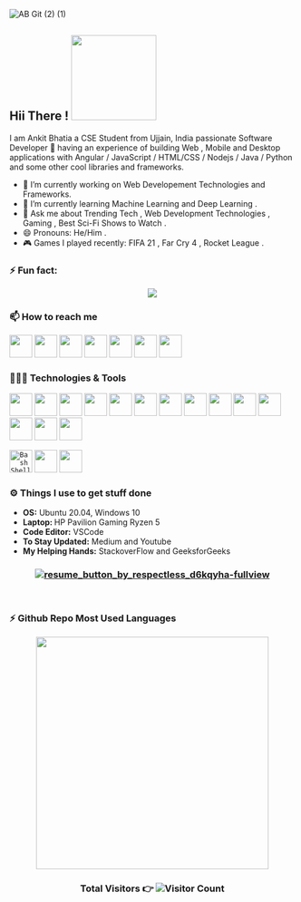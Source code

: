 ![AB Git (2) (1)](https://user-images.githubusercontent.com/60085587/106122868-37cf3780-617f-11eb-943c-5acf9cc769da.png)

## Hii There !  <img src="https://user-images.githubusercontent.com/60085587/106126179-11ab9680-6183-11eb-9059-8077bb11f3a9.gif" width="150"> 


I am Ankit Bhatia a CSE Student from Ujjain, India passionate Software Developer 🚀 having an experience of building Web , Mobile and Desktop applications with Angular / JavaScript / HTML/CSS / Nodejs / Java / Python and some other cool libraries and frameworks.

- 🔭 I’m currently working on Web Developement Technologies and Frameworks.
- 🌱 I’m currently learning Machine Learning and Deep Learning .
- 💬 Ask me about Trending Tech , Web Development Technologies , Gaming , Best Sci-Fi Shows to Watch .
- 😄 Pronouns: He/Him .
- 🎮 Games I played recently: FIFA 21 , Far Cry 4 , Rocket League . 

### ⚡ Fun fact: <br/> 
<p align="center"><img src="https://readme-jokes.vercel.app/api?bgColor=%23212529&textColor=%23ffddd2&qColor=%23f94144&aColor=%2390be6d&borderColor=%23f9c74f&codeColor=%23f9c74f"></p>

### 📫 How to reach me
<code><a href="https://www.linkedin.com/in/ankit-bhatia12/"><img src="https://user-images.githubusercontent.com/60085587/106135088-766bee80-618d-11eb-9a86-cf9ca3ba565b.png" width="40"></a></code>
<code><a href="ankit.bhatia1220@gmail.com"><img src="https://user-images.githubusercontent.com/60085587/106135086-753ac180-618d-11eb-800b-25533f481237.png" width="40"></a></code>
<code><a href="https://bhatiaankit.in"><img src="https://user-images.githubusercontent.com/60085587/106135083-7370fe00-618d-11eb-898a-87f1d28fa8ed.png" width="40"></a></code>
<code><a href="https://www.instagram.com/ankit1222000/"><img src="https://user-images.githubusercontent.com/60085587/106135075-6fdd7700-618d-11eb-9158-7f47f322051c.png" width="40"></a></code>
<code><a href="https://www.facebook.com/ankit.bhatia.524/"><img src="https://user-images.githubusercontent.com/60085587/106135069-6e13b380-618d-11eb-9ed8-30e6450e3766.png" width="40"></a></code>
<code><a href="https://gitlab.com/ankit.bhatia1220"><img src="https://user-images.githubusercontent.com/60085587/106136936-01e67f00-6190-11eb-8d8b-19f7fdacd253.png" width="40"></a></code>
<code><a href="https://open.spotify.com/user/gjqk1r12yw9pb9iuus4v1itrd?si=Ndk8-K_9QdeYlIn1X3ZXRA"><img src="https://img.icons8.com/fluent/48/000000/spotify.png" width="40"></a></code>

### 👨🏻‍💻 Technologies & Tools

<code><img src="https://user-images.githubusercontent.com/60085587/106137214-69043380-6190-11eb-98cc-85cb520ac7c4.png" width="40"></code> 
<code><img src="https://user-images.githubusercontent.com/60085587/106137223-6b668d80-6190-11eb-9df9-92e4c198898f.png" width="40"></code> 
<code><img src="https://user-images.githubusercontent.com/60085587/106137219-6acdf700-6190-11eb-9638-9da71ee972e9.png" width="40"></code> 
<code><img src="https://user-images.githubusercontent.com/60085587/106137232-6e617e00-6190-11eb-8c17-e48d0fd2cfae.png" width="40"></code> 
<code><img src="https://user-images.githubusercontent.com/60085587/106137226-6c97ba80-6190-11eb-8136-81c77f5ac8bb.png" width="40"></code> 
<code><img src="https://user-images.githubusercontent.com/60085587/106137229-6d305100-6190-11eb-8c74-3d9880e67a9d.png" width="40"></code> 
<code><img src="https://user-images.githubusercontent.com/60085587/106137217-699cca00-6190-11eb-9c24-68e76ccb9376.png" width="40"></code> 
<code><img src="https://user-images.githubusercontent.com/60085587/106137225-6bff2400-6190-11eb-82ad-995de87a749b.png" width="40"></code> 
<code><img src="https://user-images.githubusercontent.com/60085587/106137230-6dc8e780-6190-11eb-96a6-e8b8a5d71d79.png" width="40"></code>
<code><img src="https://user-images.githubusercontent.com/60085587/106137227-6c97ba80-6190-11eb-97c3-2c3b991b36df.png" width="40"></code> 
<code><img src="https://user-images.githubusercontent.com/60085587/106137220-6acdf700-6190-11eb-8786-47f53c73502a.png" width="40"></code> 
<code><img src="https://user-images.githubusercontent.com/60085587/106137218-6a356080-6190-11eb-9faa-e6d1d362235f.png" width="40"></code> 
<code><img src="https://user-images.githubusercontent.com/60085587/106137222-6b668d80-6190-11eb-9a8e-afb462609d39.png" width="40"></code>
<code><img src="https://user-images.githubusercontent.com/60085587/106137236-6efa1480-6190-11eb-89a0-e0e18efc6ac1.png" width="40"></code> 

<code><img height="40" src="https://img.icons8.com/color/48/000000/console.png" title="Bash Shell"></code> 
<code><img src="https://user-images.githubusercontent.com/60085587/106141711-863c0080-6196-11eb-8ace-b4de3ab8a88e.png" width="40"></code>
<code><img src="https://user-images.githubusercontent.com/60085587/106145469-9a363100-619b-11eb-8e25-979f75134af8.png" width="40"></code>


### ⚙️ Things I use to get stuff done

<ul>
    <li><b>OS:</b> Ubuntu 20.04, Windows 10</li>
    <li><b>Laptop: </b> HP Pavilion Gaming Ryzen 5</li>
    <li><b>Code Editor:</b> VSCode</li>
    <li><b>To Stay Updated:</b> Medium and Youtube</li>
    <li><b>My Helping Hands:</b> StackoverFlow and GeeksforGeeks</li>
</ul>


### <p align="center"> <a href="https://drive.google.com/file/d/1hRyl_Y_OQ6NHYnMitgKGUBAFLM2NskeQ/view?usp=sharing">![resume_button_by_respectless_d6kqyha-fullview](https://user-images.githubusercontent.com/60085587/106143159-64437d80-6198-11eb-8d9e-72dad5dab7ed.png) </a> </p>

<br/>

### ⚡ Github Repo Most Used Languages

<a href="https://github.com/ankit1222000/ankit1222000">
  <!-- <img align="center" src="https://github-readme-stats.vercel.app/api?username=ankit1222000&show_icons=true&theme=tokyonight" alt="Ankits's GitHub Stats" /> -->
  <p align="center"><img  src="https://github-readme-stats.vercel.app/api/top-langs/?username=ankit1222000&layout=compact&theme=tokyonight" alt=""Ankit's Languages Used Stats" width="410" /></p>
</a>
  
### <p align="center">Total Visitors 👉 ![Visitor Count](https://profile-counter.glitch.me/{ankit1222000}/count.svg)</p>
                                                                                                                                                    
                                                                                                                                                    
                                                                                                                                                  

